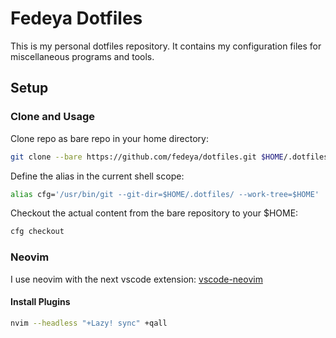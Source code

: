 # Fedeya Dotfiles

This is my personal dotfiles repository. It contains my configuration files for miscellaneous programs and tools.

## Setup

### Clone and Usage

Clone repo as bare repo in your home directory:
```bash
git clone --bare https://github.com/fedeya/dotfiles.git $HOME/.dotfiles
```

Define the alias in the current shell scope:
```bash
alias cfg='/usr/bin/git --git-dir=$HOME/.dotfiles/ --work-tree=$HOME'
```

Checkout the actual content from the bare repository to your $HOME:
```bash
cfg checkout
```

### Neovim

I use neovim with the next vscode extension: [vscode-neovim](https://marketplace.visualstudio.com/items?itemName=asvetliakov.vscode-neovim)

#### Install Plugins

```bash
nvim --headless "+Lazy! sync" +qall
```
